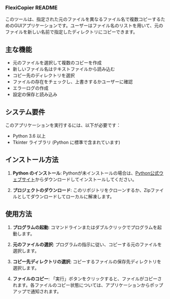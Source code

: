 ### FlexiCopier README


このツールは、指定された元のファイルを異なるファイル名で複数コピーするためのGUIアプリケーションです。ユーザーはファイル名のリストを用いて、元のファイルを新しい名前で指定したディレクトリにコピーできます。

## 主な機能

- 元のファイルを選択して複数のコピーを作成
- 新しいファイル名はテキストファイルから読み込む
- コピー先のディレクトリを選択
- ファイルの存在をチェックし、上書きするかユーザーに確認
- エラーログの作成
- 設定の保存と読み込み

## システム要件

このアプリケーションを実行するには、以下が必要です：
- Python 3.6 以上
- Tkinter ライブラリ (Python に標準で含まれています)

## インストール方法

1. **Python のインストール**:
   Pythonが未インストールの場合は、[Python公式ウェブサイト](https://www.python.org/downloads/)からダウンロードしてインストールしてください。

2. **プロジェクトのダウンロード**:
   このリポジトリをクローンするか、Zipファイルとしてダウンロードしてローカルに解凍します。


## 使用方法

1. **プログラムの起動**:
   コマンドラインまたはダブルクリックでプログラムを起動します。

2. **元のファイルの選択**:
   プログラムの指示に従い、コピーする元のファイルを選択します。

3. **コピー先ディレクトリの選択**:
   コピーするファイルの保存先ディレクトリを選択します。

4. **ファイルのコピー**:
   「実行」ボタンをクリックすると、ファイルがコピーされます。各ファイルのコピー状態については、アプリケーションからポップアップで通知されます。

